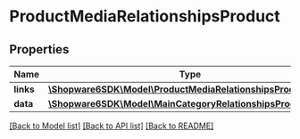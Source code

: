 # ProductMediaRelationshipsProduct

## Properties
Name | Type | Description | Notes
------------ | ------------- | ------------- | -------------
**links** | [**\Shopware6SDK\Model\ProductMediaRelationshipsProductLinks**](ProductMediaRelationshipsProductLinks.md) |  | [optional] 
**data** | [**\Shopware6SDK\Model\MainCategoryRelationshipsProductData**](MainCategoryRelationshipsProductData.md) |  | [optional] 

[[Back to Model list]](../../README.md#documentation-for-models) [[Back to API list]](../../README.md#documentation-for-api-endpoints) [[Back to README]](../../README.md)

